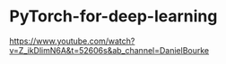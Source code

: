 # PyTorch-for-deep-learning

https://www.youtube.com/watch?v=Z_ikDlimN6A&t=52606s&ab_channel=DanielBourke
